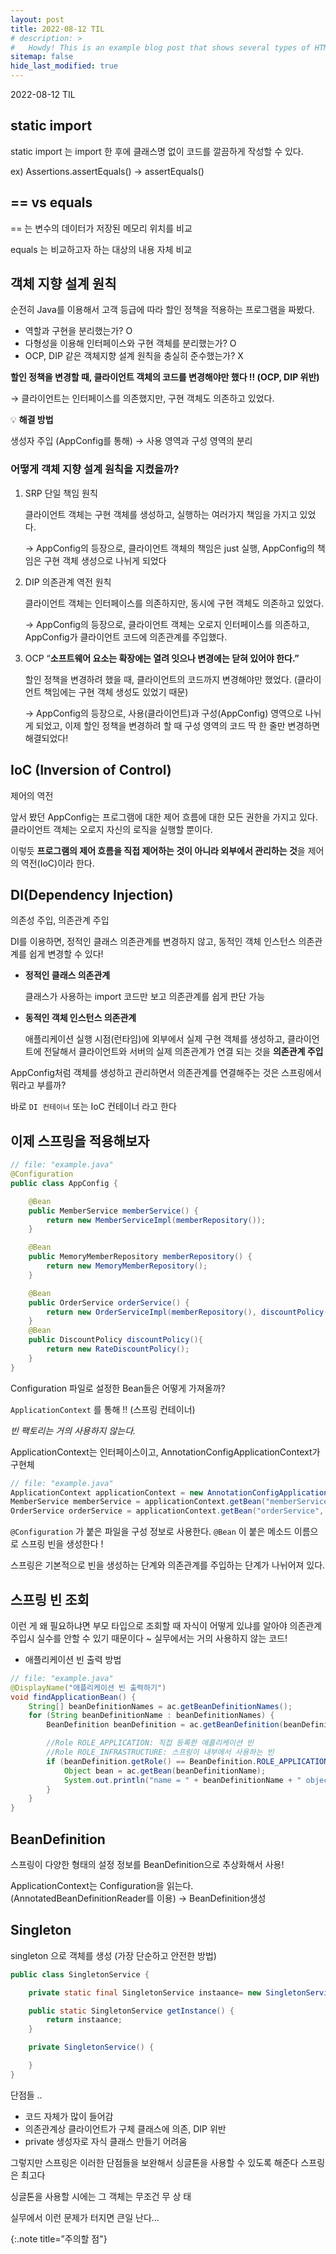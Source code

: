 ```yaml
---
layout: post
title: 2022-08-12 TIL
# description: >
#   Howdy! This is an example blog post that shows several types of HTML content supported in this theme.
sitemap: false
hide_last_modified: true
---
```

2022-08-12 TIL






## static import

static import 는 import 한 후에 클래스명 없이 코드를 깔끔하게 작성할 수 있다. 

ex) Assertions.assertEquals() → assertEquals()

## == vs equals

== 는 변수의 데이터가 저장된 메모리 위치를 비교

equals 는 비교하고자 하는 대상의 내용 자체 비교

## 객체 지향 설계 원칙

순전히 Java를 이용해서 고객 등급에 따라 할인 정책을 적용하는 프로그램을 짜봤다. 

- 역할과 구현을 분리했는가? O
- 다형성을 이용해 인터페이스와 구현 객체를 분리했는가? O
- OCP, DIP 같은 객체지향 설계 원칙을 충실히 준수했는가? X

**할인 정책을 변경할 때, 클라이언트 객체의 코드를 변경해야만 했다 !! (OCP, DIP 위반)**

→ 클라이언트는 인터페이스를 의존했지만, 구현 객체도 의존하고 있었다.

💡 **해결 방법**

생성자 주입 (AppConfig를 통해) → 사용 영역과 구성 영역의 분리

### 어떻게 객체 지향 설계 원칙을 지켰을까?

1. SRP 단일 책임 원칙
    
    클라이언트 객체는 구현 객체를 생성하고, 실행하는 여러가지 책임을 가지고 있었다.
    
    → AppConfig의 등장으로, 클라이언트 객체의 책임은 just 실행, AppConfig의 책임은 구현 객체 생성으로 나뉘게 되었다
    
2. DIP 의존관계 역전 원칙
    
    클라이언트 객체는 인터페이스를 의존하지만, 동시에 구현 객체도 의존하고 있었다.
    
    → AppConfig의 등장으로, 클라이언트 객체는 오로지 인터페이스를 의존하고, AppConfig가 클라이언트 코드에 의존관계를 주입했다.
    
3. OCP “**소프트웨어 요소는 확장에는 열려 잇으나 변경에는 닫혀 있어야 한다.”**
    
    할인 정책을 변경하려 했을 때, 클라이언트의 코드까지 변경해야만 했었다. (클라이언트 책임에는 구현 객체 생성도 있었기 때문)
    
    → AppConfig의 등장으로, 사용(클라이언트)과 구성(AppConfig) 영역으로 나뉘게 되었고, 이제 할인 정책을 변경하려 할 때 구성 영역의 코드 딱 한 줄만 변경하면 해결되었다!
    

## IoC (Inversion of Control)

제어의 역전

앞서 봤던 AppConfig는 프로그램에 대한 제어 흐름에 대한 모든 권한을 가지고 있다. 클라이언트 객체는 오로지 자신의 로직을 실행할 뿐이다.

<span style=”color:blue”>이렇듯 **프로그램의 제어 흐름을 직접 제어하는 것이 아니라 외부에서 관리하는 것**</span>을 제어의 역전(IoC)이라 한다.

## DI(Dependency Injection)

의존성 주입, 의존관계 주입

DI를 이용하면, 정적인 클래스 의존관계를 변경하지 않고, 동적인 객체 인스턴스 의존관계를 쉽게 변경할 수 있다!

- **정적인 클래스 의존관계**
    
    클래스가 사용하는 import 코드만 보고 의존관계를 쉽게 판단 가능
    
- **동적인 객체 인스턴스 의존관계**
    
    애플리케이션 실행 시점(런타임)에 외부에서 실제 구현 객체를 생성하고, 클라이언트에 전달해서 클라이언트와 서버의 실제 의존관계가 연결 되는 것을 <span style=”color:red”>**의존관계 주입**</span>
    

AppConfig처럼 객체를 생성하고 관리하면서 의존관계를 연결해주는 것은 스프링에서 뭐라고 부를까?

바로 `DI 컨테이너` 또는 IoC 컨테이너 라고 한다

## 이제 스프링을 적용해보자

~~~Java
// file: "example.java"
@Configuration
public class AppConfig {

    @Bean
    public MemberService memberService() {
        return new MemberServiceImpl(memberRepository());
    }

    @Bean
    public MemoryMemberRepository memberRepository() {
        return new MemoryMemberRepository();
    }

    @Bean
    public OrderService orderService() {
        return new OrderServiceImpl(memberRepository(), discountPolicy());
    }
    @Bean
    public DiscountPolicy discountPolicy(){
        return new RateDiscountPolicy();
    }
}
~~~

Configuration 파일로 설정한 Bean들은 어떻게 가져올까?

`ApplicationContext` 를 통해 !! (스프링 컨테이너)

*빈 팩토리는 거의 사용하지 않는다.*

ApplicationContext는 인터페이스이고, AnnotationConfigApplicationContext가 구현체

~~~Java
// file: "example.java"
ApplicationContext applicationContext = new AnnotationConfigApplicationContext(AppConfig.class);
MemberService memberService = applicationContext.getBean("memberService", MemberService.class);
OrderService orderService = applicationContext.getBean("orderService", OrderService.class);
~~~

`@Configuration` 가 붙은 파일을 구성 정보로 사용한다. `@Bean` 이 붙은 메소드 이름으로 스프링 빈을 생성한다 !

스프링은 기본적으로 빈을 생성하는 단계와 의존관계를 주입하는 단계가 나뉘어져 있다. 

## 스프링 빈 조회

이런 게 왜 필요하냐면 부모 타입으로 조회할 때 자식이 어떻게 있냐를 알아야 의존관계 주입시 실수를 안할 수 있기 때문이다 ~ 실무에서는 거의 사용하지 않는 코드!

- 애플리케이션 빈 출력 방법

~~~Java
// file: "example.java"
@DisplayName("애플리케이션 빈 출력하기")
void findApplicationBean() {
    String[] beanDefinitionNames = ac.getBeanDefinitionNames();
    for (String beanDefinitionName : beanDefinitionNames) {
        BeanDefinition beanDefinition = ac.getBeanDefinition(beanDefinitionName);

        //Role ROLE_APPLICATION: 직접 등록한 애플리케이션 빈
        //Role ROLE_INFRASTRUCTURE: 스프링이 내부에서 사용하는 빈
        if (beanDefinition.getRole() == BeanDefinition.ROLE_APPLICATION) {
            Object bean = ac.getBean(beanDefinitionName);
            System.out.println("name = " + beanDefinitionName + " object = " + bean);
        }
    }
}
~~~

## BeanDefinition

스프링이 다양한 형태의 설정 정보를 BeanDefinition으로 추상화해서 사용! 

ApplicationContext는 Configuration을 읽는다. (AnnotatedBeanDefinitionReader를 이용) → BeanDefinition생성

## Singleton

singleton 으로 객체를 생성 (가장 단순하고 안전한 방법)

```java
public class SingletonService {

    private static final SingletonService instaance= new SingletonService();

    public static SingletonService getInstance() {
        return instaance;
    }

    private SingletonService() {

    }
}
```

단점들 ..

- 코드 자체가 많이 들어감
- 의존관계상 클라이언트가 구체 클래스에 의존, DIP 위반
- private 생성자로 자식 클래스 만들기 어려움

그렇지만 스프링은 이러한 단점들을 보완해서 싱글톤을 사용할 수 있도록 해준다 스프링은 최고다

싱글톤을 사용할 시에는 그 객체는 무조건 무 상 태

실무에서 이런 문제가 터지면 큰일 난다…

{:.note title=”주의할 점"}